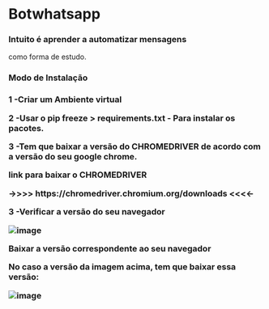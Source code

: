 # Botwhatsapp

### Intuito é aprender a automatizar mensagens
como forma de estudo.

<h3>Modo de Instalação<h3>

<p>1 -Criar um Ambiente virtual<p>
<p>2 -Usar o pip freeze > requirements.txt - Para instalar os pacotes.<p>
<p>3 -Tem que baixar a versão do CHROMEDRIVER de acordo com a versão do seu google chrome.</p>
<p>link para baixar o CHROMEDRIVER</p>
->>>> https://chromedriver.chromium.org/downloads <<<<-

<p>3 -Verificar a versão do seu navegador</p>

![image](https://user-images.githubusercontent.com/79339726/228850662-30185b1f-0048-4fc6-9c83-e284354b4958.png)

<p>Baixar a versão correspondente ao seu navegador</p>

No caso a versão da imagem acima, tem que baixar essa versão:

![image](https://user-images.githubusercontent.com/79339726/228852012-60200d81-a71f-444a-a426-4fdc98372c2e.png)


